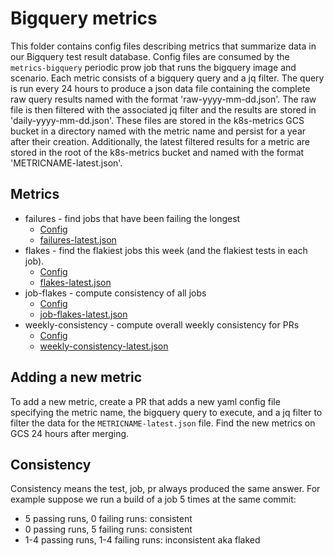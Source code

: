 # Bigquery metrics

This folder contains config files describing metrics that summarize data
in our Bigquery test result database. Config files are consumed
by the `metrics-bigquery` periodic prow job that runs the bigquery
image and scenario.  Each metric consists of a bigquery query and
a jq filter. The query is run every 24 hours to produce a json data
file containing the complete raw query results named with the format
'raw-yyyy-mm-dd.json'. The raw file is then filtered with the associated
jq filter and the results are stored in 'daily-yyyy-mm-dd.json'.  These
files are stored in the k8s-metrics GCS bucket in a directory named with
the metric name and persist for a year after their creation. Additionally,
the latest filtered results for a metric are stored in the root of the
k8s-metrics bucket and named with the format 'METRICNAME-latest.json'.

## Metrics

* failures - find jobs that have been failing the longest
    - [Config](failures-config.yaml)
    - [failures-latest.json](http://storage.googleapis.com/k8s-metrics/failures-latest.json)
* flakes - find the flakiest jobs this week (and the flakiest tests in each job).
    - [Config](flakes-config.yaml)
    - [flakes-latest.json](http://storage.googleapis.com/k8s-metrics/flakes-latest.json)
* job-flakes - compute consistency of all jobs
    - [Config](job-flakes-config.yaml)
    - [job-flakes-latest.json](http://storage.googleapis.com/k8s-metrics/job-flakes-latest.json)
* weekly-consistency - compute overall weekly consistency for PRs
    - [Config](weekly-consistency-config.yaml)
    - [weekly-consistency-latest.json](http://storage.googleapis.com/k8s-metrics/weekly-consistency-latest.json)

## Adding a new metric

To add a new metric, create a PR that adds a new yaml config file
specifying the metric name, the bigquery query to execute, and a
jq filter to filter the data for the `METRICNAME-latest.json`
file. Find the new metrics on GCS 24 hours after merging.

## Consistency

Consistency means the test, job, pr always produced the same answer. For
example suppose we run a build of a job 5 times at the same commit:
* 5 passing runs, 0 failing runs: consistent
* 0 passing runs, 5 failing runs: consistent
* 1-4 passing runs, 1-4 failing runs: inconsistent aka flaked
